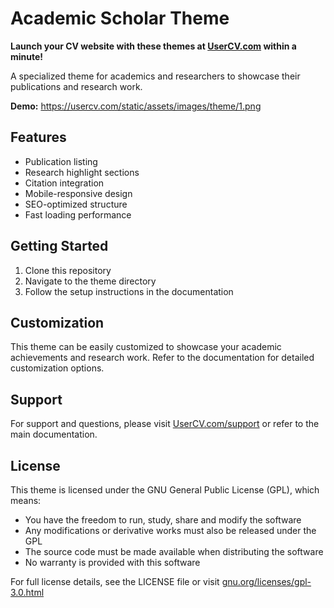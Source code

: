# Academic Scholar Theme

**Launch your CV website with these themes at [UserCV.com](https://UserCV.com) within a minute!**

A specialized theme for academics and researchers to showcase their publications and research work.

**Demo:** https://usercv.com/static/assets/images/theme/1.png

## Features
- Publication listing
- Research highlight sections
- Citation integration
- Mobile-responsive design
- SEO-optimized structure
- Fast loading performance

## Getting Started
1. Clone this repository
2. Navigate to the theme directory
3. Follow the setup instructions in the documentation

## Customization
This theme can be easily customized to showcase your academic achievements and research work. Refer to the documentation for detailed customization options.

## Support
For support and questions, please visit [UserCV.com/support](https://UserCV.com/support) or refer to the main documentation.

## License
This theme is licensed under the GNU General Public License (GPL), which means:

- You have the freedom to run, study, share and modify the software
- Any modifications or derivative works must also be released under the GPL
- The source code must be made available when distributing the software
- No warranty is provided with this software

For full license details, see the LICENSE file or visit [gnu.org/licenses/gpl-3.0.html](https://www.gnu.org/licenses/gpl-3.0.html) 